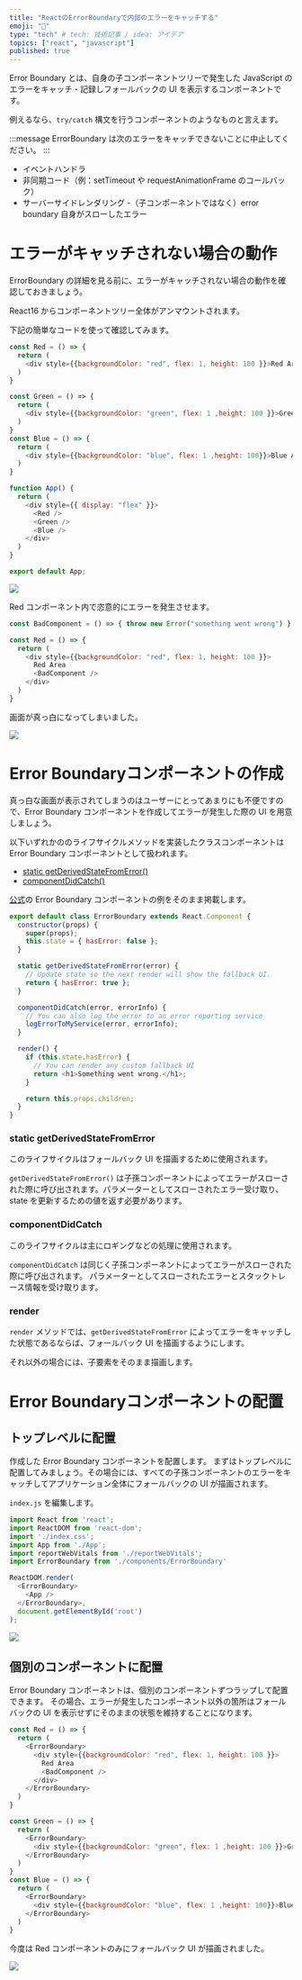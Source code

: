 ```yaml
---
title: "ReactのErrorBoundaryで内部のエラーをキャッチする"
emoji: "🧐"
type: "tech" # tech: 技術記事 / idea: アイデア
topics: ["react", "javascript"]
published: true
---
```


Error Boundary とは、自身の子コンポーネントツリーで発生した JavaScript のエラーをキャッチ・記録しフォールバックの UI を表示するコンポーネントです。

例えるなら、`try/catch` 構文を行うコンポーネントのようなものと言えます。

:::message
ErrorBoundary は次のエラーをキャッチできないことに中止してください。
:::

- イベントハンドラ
- 非同期コード（例：setTimeout や requestAnimationFrame のコールバック）
- サーバーサイドレンダリング
-（子コンポーネントではなく）error boundary 自身がスローしたエラー

# エラーがキャッチされない場合の動作

ErrorBoundary の詳細を見る前に、エラーがキャッチされない場合の動作を確認しておきましょう。

React16 からコンポーネントツリー全体がアンマウントされます。

下記の簡単なコードを使って確認してみます。

```js:App.js
const Red = () => {
  return (
    <div style={{backgroundColor: "red", flex: 1, height: 100 }}>Red Area</div>
  )
}

const Green = () => {
  return (
    <div style={{backgroundColor: "green", flex: 1 ,height: 100 }}>Green Area</div>
  )
}
const Blue = () => {
  return (
    <div style={{backgroundColor: "blue", flex: 1 ,height: 100}}>Blue Area</div>
  )
}

function App() {
  return (
    <div style={{ display: "flex" }}>
      <Red />
      <Green />
      <Blue />
    </div>
  )
}

export default App;
```

![](https://storage.googleapis.com/zenn-user-upload/c072208b5f8687e0008498cd.png)

Red コンポーネント内で恣意的にエラーを発生させます。

```js:App.js
const BadComponent = () => { throw new Error("something went wrong") }

const Red = () => {
  return (
    <div style={{backgroundColor: "red", flex: 1, height: 100 }}>
      Red Area
      <BadComponent />
    </div>
  )
}
```

画面が真っ白になってしまいました。

![](https://storage.googleapis.com/zenn-user-upload/1b60f680dd57f3adaf479aed.png)

# Error Boundaryコンポーネントの作成

真っ白な画面が表示されてしまうのはユーザーにとってあまりにも不便ですので、Error Boundary コンポーネントを作成してエラーが発生した際の UI を用意しましょう。

以下いずれかののライフサイクルメソッドを実装したクラスコンポーネントは Error Boundary コンポーネントとして扱われます。

- [static getDerivedStateFromError()](https://ja.reactjs.org/docs/react-component.html#static-getderivedstatefromerror)
- [componentDidCatch()]()

[公式](https://ja.reactjs.org/docs/error-boundaries.html)の Error Boundary コンポーネントの例をそのまま掲載します。

```js:App.js
export default class ErrorBoundary extends React.Component {
  constructor(props) {
    super(props);
    this.state = { hasError: false };
  }

  static getDerivedStateFromError(error) {
    // Update state so the next render will show the fallback UI.
    return { hasError: true };
  }

  componentDidCatch(error, errorInfo) {
    // You can also log the error to an error reporting service
    logErrorToMyService(error, errorInfo);
  }

  render() {
    if (this.state.hasError) {
      // You can render any custom fallback UI
      return <h1>Something went wrong.</h1>;
    }

    return this.props.children; 
  }
}
```

### static getDerivedStateFromError

このライフサイクルはフォールバック UI を描画するために使用されます。

`getDerivedStateFromError()` は子孫コンポーネントによってエラーがスローされた際に呼び出されます。パラメーターとしてスローされたエラー受け取り、state を更新するための値を返す必要があります。

### componentDidCatch

このライフサイクルは主にロギングなどの処理に使用されます。

`componentDidCatch` は同じく子孫コンポーネントによってエラーがスローされた際に呼び出されます。
パラメーターとしてスローされたエラーとスタックトレース情報を受け取ります。

### render

`render` メソッドでは、`getDerivedStateFromError` によってエラーをキャッチした状態であるならば、フォールバック UI を描画するようにします。

それ以外の場合には、子要素をそのまま描画します。

# Error Boundaryコンポーネントの配置

## トップレベルに配置

作成した Error Boundary コンポーネントを配置します。
まずはトップレベルに配置してみましょう。その場合には、すべての子孫コンポーネントのエラーをキャッチしてアプリケーション全体にフォールバックの UI が描画されます。

`index.js` を編集します。

```js:index.js
import React from 'react';
import ReactDOM from 'react-dom';
import './index.css';
import App from './App';
import reportWebVitals from './reportWebVitals';
import ErrorBoundary from './components/ErrorBoundary'

ReactDOM.render(
  <ErrorBoundary>
    <App />
  </ErrorBoundary>,
  document.getElementById('root')
);
```

![](https://storage.googleapis.com/zenn-user-upload/139ba7a489a859ae9ab7c5d9.png)

## 個別のコンポーネントに配置

Error Boundary コンポーネントは、個別のコンポーネントずつラップして配置できます。
その場合、エラーが発生したコンポーネント以外の箇所はフォールバックの UI を表示せずにそのままの状態を維持することになります。

```js:App.js
const Red = () => {
  return (
    <ErrorBoundary>
      <div style={{backgroundColor: "red", flex: 1, height: 100 }}>
        Red Area
        <BadComponent />
      </div>
    </ErrorBoundary>
  )
}

const Green = () => {
  return (
    <ErrorBoundary>
      <div style={{backgroundColor: "green", flex: 1 ,height: 100 }}>Green Area</div>
    </ErrorBoundary>
  )
}
const Blue = () => {
  return (
    <ErrorBoundary>
      <div style={{backgroundColor: "blue", flex: 1 ,height: 100}}>Blue Area</div>
    </ErrorBoundary>
  )
}
```

今度は Red コンポーネントのみにフォールバック UI が描画されました。

![](https://storage.googleapis.com/zenn-user-upload/40306cc62d46201557d388a2.png)